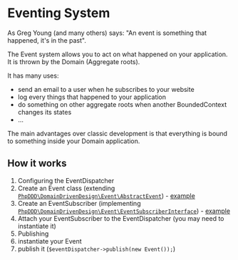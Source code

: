# Eventing System

As Greg Young (and many others) says: "An event is something that happened, it's in the past".

The Event system allows you to act on what happened on your application.  
It is thrown by the Domain (Aggregate roots).
 
It has many uses:
* send an email to a user when he subscribes to your website
* log every things that happened to your application
* do something on other aggregate roots when another BoundedContext changes its states
* ...

The main advantages over classic development is that everything is bound to something inside your Domain application.  


## How it works

1. Configuring the EventDispatcher
  1. Create an Event class (extending [`PhpDDD\DomainDrivenDesign\Event\AbstractEvent`](/src/Event/AbstractEvent.php)) - [example](tests/Event/Sample/TestEvent.php)
  2. Create an EventSubscriber (implementing [`PhpDDD\DomainDrivenDesign\Event\EventSubscriberInterface`](/src/Event/EventSubscriberInterface.php)) - [example](tests/Event/Sample/TestEventSubscriber.php)
  3. Attach your EventSubscriber to the EventDispatcher (you may need to instantiate it)
2. Publishing
  1. instantiate your Event
  2. publish it (`$eventDispatcher->publish(new Event());`)

